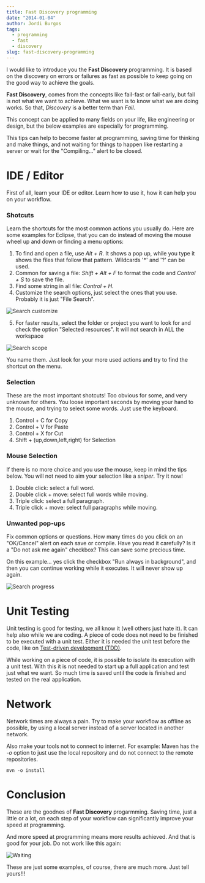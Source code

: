 ```yaml
---
title: Fast Discovery programming
date: "2014-01-04"
author: Jordi Burgos
tags: 
  - programming
  - fast
  - discovery
slug: fast-discovery-programming
---
```


I would like to introduce you the **Fast Discovery** programming. It is based on the discovery on errors or failures as fast as possible to keep going on the good way to achieve the goals.

**Fast Discovery**, comes from the concepts like fail-fast or fail-early, but fail is not what we want to achieve. What we want is to know what we are doing works. So that, *Discovery* is a better term than *Fail*.

This concept can be applied to many fields on your life, like engineering or design, but the below examples are especially for programming.

This tips can help to become faster at programming, saving time for thinking and make things, and not waiting for things to happen like restarting a server or wait for the "Compiling..." alert to be closed.

IDE / Editor
============

First of all, learn your IDE or editor. Learn how to use it, how it can help you on your workflow.

### Shotcuts

Learn the shortcuts for the most common actions you usually do. Here are some examples for Eclipse, that you can do instead of moving the mouse wheel up and down or finding a menu options:

1. To find and open a file, use *Alt + R*. It shows a pop up, while you type it shows the files that follow that pattern. Wildcards '*' and '?' can be used.
2. Common for saving a file: *Shift + Alt + F* to format the code and *Control + S* to save the file.
3. Find some string in all file: *Control + H*.
4. Customize the search options, just select the ones that you use. Probably it is just "File Search".

![Search customize](/images/eclipse/search-customize.png)

5. For faster results, select the folder or project you want to look for and check the option "Selected resources". It will not search in ALL the workspace

![Search scope](/images/eclipse/search-scope.png)

You name them. Just look for your more used actions and try to find the shortcut on the menu.

### Selection

These are the most important shotcuts! Too obvious for some, and very unknown for others. You loose important seconds by moving your hand to the mouse, and trying to select some words. Just use the keyboard.

1. Control + C for Copy
2. Control + V for Paste
3. Control + X for Cut
4. Shift + (up,down,left,right) for Selection

### Mouse Selection

If there is no more choice and you use the mouse, keep in mind the tips below. You will not need to aim your selection like a *sniper*. Try it now!

1. Double click: select a full word.
2. Double click + move: select full words while moving.
3. Triple click: select a full paragraph.
4. Triple click + move: select full paragraphs while moving.


### Unwanted pop-ups

Fix common options or questions. How many times do you click on an "OK/Cancel" alert on each save or compile. Have you read it carefully? Is it a "Do not ask me again" checkbox? This can save some precious time.

On this example... yes click the checkbox "Run always in background", and then you can continue working while it executes. It will never show up again.

![Search progress](/images/eclipse/search-progress.png)


Unit Testing
============

Unit testing is good for testing, we all know it (well others just hate it). It can help also while we are coding. A piece of code does not need to be finished to be executed with a unit test. Either it is needed the unit test before the code, like on [Test-driven development (TDD)](http://en.wikipedia.org/wiki/Test-driven_development).

While working on a piece of code, it is possible to isolate its execution with a unit test. With this it is not needed to start up a full application and test just what we want. So much time is saved until the code is finished and tested on the real application.


Network
=======

Network times are always a pain. Try to make your workflow as offline as possible, by using a local server instead of a server located in another network.

Also make your tools not to connect to internet. For example: Maven has the *-o* option to just use the local repository and do not connect to the remote repositories.

    mvn -o install

Conclusion
==========

These are the goodnes of **Fast Discovery** progarmming. Saving time, just a little or a lot, on each step of your workflow can significantly improve your speed at programming.

And more speed at programming means more results achieved. And that is good for your job. Do not work like this again:

![Waiting](/images/waiting.gif)

These are just some examples, of course, there are much more. Just tell yours!!! 
